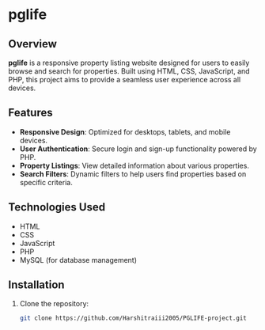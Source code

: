 # pglife

## Overview

**pglife** is a responsive property listing website designed for users to easily browse and search for properties. Built using HTML, CSS, JavaScript, and PHP, this project aims to provide a seamless user experience across all devices.

## Features

- **Responsive Design**: Optimized for desktops, tablets, and mobile devices.
- **User Authentication**: Secure login and sign-up functionality powered by PHP.
- **Property Listings**: View detailed information about various properties.
- **Search Filters**: Dynamic filters to help users find properties based on specific criteria.

## Technologies Used

- HTML
- CSS
- JavaScript
- PHP
- MySQL (for database management)

## Installation

1. Clone the repository:
   ```bash
   git clone https://github.com/Harshitraiii2005/PGLIFE-project.git
